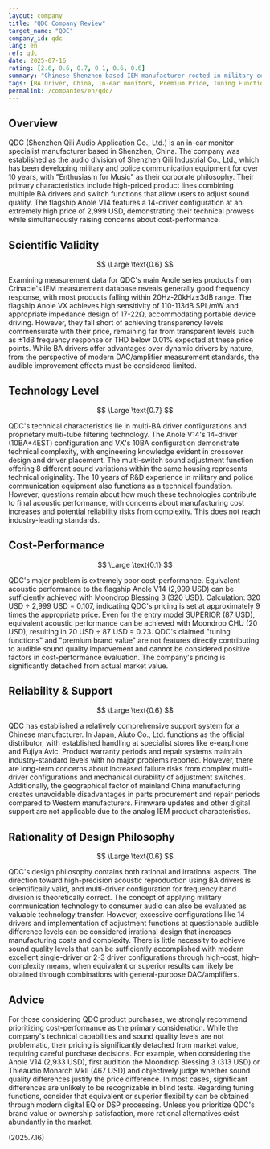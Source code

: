 ```yaml
---
layout: company
title: "QDC Company Review"
target_name: "QDC"
company_id: qdc
lang: en
ref: qdc
date: 2025-07-16
rating: [2.6, 0.6, 0.7, 0.1, 0.6, 0.6]
summary: "Chinese Shenzhen-based IEM manufacturer rooted in military communication technology. Specializes in multi-BA driver technology and tuning functions but faces significant cost-performance challenges"
tags: [BA Driver, China, In-ear monitors, Premium Price, Tuning Function]
permalink: /companies/en/qdc/
---
```

## Overview

QDC (Shenzhen Qili Audio Application Co., Ltd.) is an in-ear monitor specialist manufacturer based in Shenzhen, China. The company was established as the audio division of Shenzhen Qili Industrial Co., Ltd., which has been developing military and police communication equipment for over 10 years, with "Enthusiasm for Music" as their corporate philosophy. Their primary characteristics include high-priced product lines combining multiple BA drivers and switch functions that allow users to adjust sound quality. The flagship Anole V14 features a 14-driver configuration at an extremely high price of 2,999 USD, demonstrating their technical prowess while simultaneously raising concerns about cost-performance.

## Scientific Validity

$$ \Large \text{0.6} $$

Examining measurement data for QDC's main Anole series products from Crinacle's IEM measurement database reveals generally good frequency response, with most products falling within 20Hz-20kHz±3dB range. The flagship Anole VX achieves high sensitivity of 110-113dB SPL/mW and appropriate impedance design of 17-22Ω, accommodating portable device driving. However, they fall short of achieving transparency levels commensurate with their price, remaining far from transparent levels such as ±1dB frequency response or THD below 0.01% expected at these price points. While BA drivers offer advantages over dynamic drivers by nature, from the perspective of modern DAC/amplifier measurement standards, the audible improvement effects must be considered limited.

## Technology Level

$$ \Large \text{0.7} $$

QDC's technical characteristics lie in multi-BA driver configurations and proprietary multi-tube filtering technology. The Anole V14's 14-driver (10BA+4EST) configuration and VX's 10BA configuration demonstrate technical complexity, with engineering knowledge evident in crossover design and driver placement. The multi-switch sound adjustment function offering 8 different sound variations within the same housing represents technical originality. The 10 years of R&D experience in military and police communication equipment also functions as a technical foundation. However, questions remain about how much these technologies contribute to final acoustic performance, with concerns about manufacturing cost increases and potential reliability risks from complexity. This does not reach industry-leading standards.

## Cost-Performance

$$ \Large \text{0.1} $$

QDC's major problem is extremely poor cost-performance. Equivalent acoustic performance to the flagship Anole V14 (2,999 USD) can be sufficiently achieved with Moondrop Blessing 3 (320 USD). Calculation: 320 USD ÷ 2,999 USD = 0.107, indicating QDC's pricing is set at approximately 9 times the appropriate price. Even for the entry model SUPERIOR (87 USD), equivalent acoustic performance can be achieved with Moondrop CHU (20 USD), resulting in 20 USD ÷ 87 USD = 0.23. QDC's claimed "tuning functions" and "premium brand value" are not features directly contributing to audible sound quality improvement and cannot be considered positive factors in cost-performance evaluation. The company's pricing is significantly detached from actual market value.

## Reliability & Support

$$ \Large \text{0.6} $$

QDC has established a relatively comprehensive support system for a Chinese manufacturer. In Japan, Aiuto Co., Ltd. functions as the official distributor, with established handling at specialist stores like e-earphone and Fujiya Avic. Product warranty periods and repair systems maintain industry-standard levels with no major problems reported. However, there are long-term concerns about increased failure risks from complex multi-driver configurations and mechanical durability of adjustment switches. Additionally, the geographical factor of mainland China manufacturing creates unavoidable disadvantages in parts procurement and repair periods compared to Western manufacturers. Firmware updates and other digital support are not applicable due to the analog IEM product characteristics.

## Rationality of Design Philosophy

$$ \Large \text{0.6} $$

QDC's design philosophy contains both rational and irrational aspects. The direction toward high-precision acoustic reproduction using BA drivers is scientifically valid, and multi-driver configuration for frequency band division is theoretically correct. The concept of applying military communication technology to consumer audio can also be evaluated as valuable technology transfer. However, excessive configurations like 14 drivers and implementation of adjustment functions at questionable audible difference levels can be considered irrational design that increases manufacturing costs and complexity. There is little necessity to achieve sound quality levels that can be sufficiently accomplished with modern excellent single-driver or 2-3 driver configurations through high-cost, high-complexity means, when equivalent or superior results can likely be obtained through combinations with general-purpose DAC/amplifiers.

## Advice

For those considering QDC product purchases, we strongly recommend prioritizing cost-performance as the primary consideration. While the company's technical capabilities and sound quality levels are not problematic, their pricing is significantly detached from market value, requiring careful purchase decisions. For example, when considering the Anole V14 (2,933 USD), first audition the Moondrop Blessing 3 (313 USD) or Thieaudio Monarch MkII (467 USD) and objectively judge whether sound quality differences justify the price difference. In most cases, significant differences are unlikely to be recognizable in blind tests. Regarding tuning functions, consider that equivalent or superior flexibility can be obtained through modern digital EQ or DSP processing. Unless you prioritize QDC's brand value or ownership satisfaction, more rational alternatives exist abundantly in the market.

(2025.7.16)